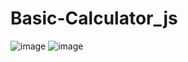 # Basic-Calculator_js

![image](https://github.com/maharunnasa/Basic-Calculator_js/assets/120726749/15f867d8-12df-4f08-882c-4c15e0250b75)
![image](https://github.com/maharunnasa/Basic-Calculator_js/assets/120726749/17262991-e934-4508-b6a9-6a9b04a68a99)
